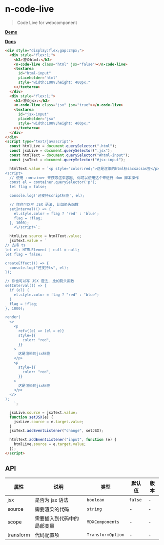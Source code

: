 # n-code-live

> Code Live for webcomponent

**[Demo](https://monako97.github.io/neko-ui/code-live)**

**[Docs](https://monako97.github.io/neko-ui/code-live)**

```html
<div style="display:flex;gap:24px;">
  <div style="flex:1;">
    <h2>渲染html:</h2>
    <n-code-live class="html" jsx="false"></n-code-live>
    <textarea
      id="html-input"
      placeholder="html"
      style="width:100%;height: 400px;"
    ></textarea>
  </div>
  <div style="flex:1;">
    <h2>渲染jsx:</h2>
    <n-code-live class="jsx" jsx="true"></n-code-live>
    <textarea
      id="jsx-input"
      placeholder="jsx"
      style="width:100%;height: 400px;"
    ></textarea>
  </div>
</div>
<script type="text/javascript">
  const htmlLive = document.querySelector(".html");
  const jsxLive = document.querySelector(".jsx");
  const htmlText = document.querySelector("#html-input");
  const jsxText = document.querySelector("#jsx-input");

  htmlText.value = `<p style="color:red;">这是渲染的html标sacsacsas签</p>
<script>
  // 使用 container 来获取渲染容器, 你可以使用这个来进行 dom 脚本操作
  const el = container.querySelector('p');
  let flag = false;

  console.log('还支持script标签', el);

  // 你也可以写 JSX 语法, 比如箭头函数
  setInterval(() => {
    el.style.color = flag ? 'red' : 'blue';
    flag = !flag;
  }, 1000);
    <\/script>`;

  htmlLive.source = htmlText.value;
  jsxText.value = `
// 支持 ts
let el: HTMLElement | null = null;
let flag = false;

createEffect(() => {
  console.log("还支持ts", el);
});

// 你也可以写 JSX 语法, 比如箭头函数
setInterval(() => {
  if (el) {
    el.style.color = flag ? "red" : "blue";
  }
  flag = !flag;
}, 1000);

render(
  <>
    <p
      ref={(e) => (el = e)}
      style={{
        color: "red",
      }}
    >
      这是渲染的jsx标签
    </p>
    <p
      style={{
        color: "red",
      }}
    >
      这是渲染的jsx标签
    </p>
  </>
);
    `;

  jsxLive.source = jsxText.value;
  function setJSX(e) {
    jsxLive.source = e.target.value;
  }
  jsxText.addEventListener("change", setJSX);

  htmlText.addEventListener("input", function (e) {
    htmlLive.source = e.target.value;
  });
</script>
```

## API

| 属性      | 说明                       | 类型              | 默认值  | 版本 |
| --------- | -------------------------- | ----------------- | ------- | ---- |
| jsx       | 是否为 jsx 语法            | `boolean`         | `false` | -    |
| source    | 需要渲染的代码             | `string`          | -       | -    |
| scope     | 需要插入到代码中的局部变量 | `MDXComponents`   | -       | -    |
| transform | 代码配置项                 | `TransformOption` | -       | -    |
